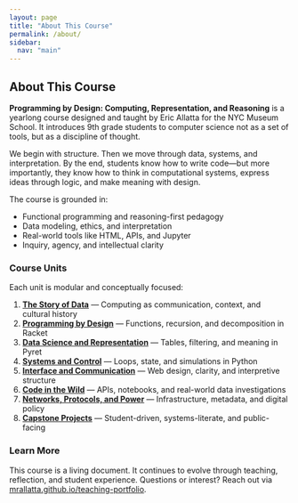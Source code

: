 ```yaml
---
layout: page
title: "About This Course"
permalink: /about/
sidebar:
  nav: "main"
---
```


## About This Course

**Programming by Design: Computing, Representation, and Reasoning** is a yearlong course designed and taught by Eric Allatta for the NYC Museum School. It introduces 9th grade students to computer science not as a set of tools, but as a discipline of thought.

We begin with structure. Then we move through data, systems, and interpretation. By the end, students know how to write code—but more importantly, they know how to think in computational systems, express ideas through logic, and make meaning with design.

The course is grounded in:
- Functional programming and reasoning-first pedagogy
- Data modeling, ethics, and interpretation
- Real-world tools like HTML, APIs, and Jupyter
- Inquiry, agency, and intellectual clarity

### Course Units
Each unit is modular and conceptually focused:

1. **[The Story of Data](/2025/05/15/intro_cs_unit_0.html)** — Computing as communication, context, and cultural history
2. **[Programming by Design](/2025/05/15/intro_cs_unit_1.html)** — Functions, recursion, and decomposition in Racket
3. **[Data Science and Representation](/2025/05/15/intro_cs_unit_2.html)** — Tables, filtering, and meaning in Pyret
4. **[Systems and Control](/2025/05/15/intro_cs_unit_3.html)** — Loops, state, and simulations in Python
5. **[Interface and Communication](/2025/05/15/intro_cs_unit_4.html)** — Web design, clarity, and interpretive structure
6. **[Code in the Wild](/2025/05/15/intro_cs_unit_5.html)** — APIs, notebooks, and real-world data investigations
7. **[Networks, Protocols, and Power](/2025/05/15/intro_cs_unit_6.html)** — Infrastructure, metadata, and digital policy
8. **[Capstone Projects](/2025/05/15/intro_cs_unit_7.html)** — Student-driven, systems-literate, and public-facing

### Learn More
This course is a living document. It continues to evolve through teaching, reflection, and student experience. Questions or interest? Reach out via [mrallatta.github.io/teaching-portfolio](https://mrallatta.github.io/teaching-portfolio).
